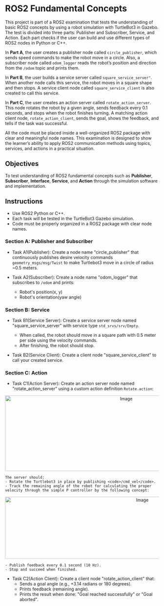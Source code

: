 # ROS2 Fundamental Concepts
This project is part of a ROS2 examination that tests the understanding of basic ROS2 concepts by using a robot simulation with TurtleBot3 in Gazebo. The test is divided into three parts: Publisher and Subscriber, Service, and Action. Each part checks if the user can build and use different types of ROS2 nodes in Python or C++.

In **Part A**, the user creates a publisher node called <code>circle_publisher</code>, which sends speed commands to make the robot move in a circle. Also, a subscriber node called <code>odom_logger</code> reads the robot’s position and direction from the <code>/odom</code> topic and prints them.

In **Part B**, the user builds a service server called <code>square_service_server"</code>. When another node calls this service, the robot moves in a square shape and then stops. A service client node called <code>square_service_client</code> is also created to call this service.

In **Part C**, the user creates an action server called <code>rotate_action_server</code>. This node rotates the robot by a given angle, sends feedback every 0.1 seconds, and stops when the robot finishes turning. A matching action client node, <code>rotate_action_client</code>, sends the goal, shows the feedback, and tells if the task was successful.

All the code must be placed inside a well-organized ROS2 package with clear and meaningful node names. This examination is designed to show the learner’s ability to apply ROS2 communication methods using topics, services, and actions in a practical situation.


## Objectives
To test understanding of ROS2 fundamental concepts such as **Publisher**, **Subscriber**, **Interface**, **Service**, and **Action** through the simulation software and implementation.


## Instructions
- Use ROS2 Python or C++.
- Each task will be tested in the TurtleBot3 Gazebo simulation.
- Code must be properly organized in a ROS2 package with clear node names.


### Section A: Publisher and Subscriber
- Task A1(Publisher): Create a node name "circle_publisher" that continuously publishes desire velocity commands <code>geometry_msgs/msg/Twist</code> to make Turtlebot3 move in a circle of radius ~0.5 meters.
  
- Task A2(Subscriber): Create a node name "odom_logger" that subscribes to <code>/odom</code> and prints:
  - Robot's position(x, y)
  - Robot's orientation(yaw angle)

### Section B: Service
- Task B1(Service Server): Create a service server node named "square_service_server" with service type <code>std_srvs/srv/Empty</code>.
  - When called, the robot should move in a square path with 0.5 meter per side using the velocity commands.
  - After finishing, the robot should stop.

- Task B2(Service Client): Create a client node "square_service_client" to call your created service.

### Section C: Action
- Task C1(Action Server): Create an action server node named "rotate_action_server" using a custom action definition <code>Rotate.action</code>:

<div align="center">
  <img width="778" height="247" alt="Image" src="https://github.com/user-attachments/assets/1b30c016-2022-496b-987e-ab4d5b921492" />
</div>

    The server should:
    - Rotate the Turtlebot3 in place by publishing <code>/cmd_vel</code>.
    - Track the remaining angle of the robot for calculating the proper velocity through the simple P controller by the following concept:

<div align="center">
  <img width="883" height="203" alt="Image" src="https://github.com/user-attachments/assets/0a748a39-7e30-40d3-b022-c8047fb59118" />
</div>

    - Publish feedback every 0.1 second (10 Hz).
    - Stop and succeed when finished.

- Task C2(Action Client): Create a client node "rotate_action_client" that:
  - Sends a goal angle (e.g., +3.14 radians or 180 degrees).
  - Prints feedback (remaining angle).
  - Prints the result when done: "Goal reached successfully" or "Goal aborted".